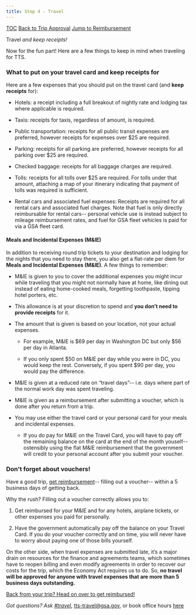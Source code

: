 ```yaml
---
title: Step 4 - Travel
---
```


[TOC](/travel-guide-table-of-contents)
[Back to Trip Approval](/travel-guide-3-approval)
[Jump to Reimbursement](/travel-guide-5-reimbursement)

Travel _and keep receipts!_

Now for the fun part! Here are a few things to keep in mind when traveling for TTS.

### What to put on your travel card and keep receipts for
Here are a few expenses that you should put on the travel card (and **keep receipts** for):

* Hotels: a receipt including a full breakout of nightly rate and lodging tax where applicable is required.

* Taxis: receipts for taxis, regardless of amount, is required.

* Public transportation: receipts for all public transit expenses are preferred, however receipts for expenses over $25 are required.

* Parking: receipts for all parking are preferred, however receipts for all parking over $25 are required.

* Checked baggage: receipts for all baggage charges are required.

* Tolls: receipts for all tolls over $25 are required. For tolls under that amount, attaching a map of your itinerary indicating that payment of tolls was required is sufficient.

* Rental cars and associated fuel expenses: Receipts are required for all rental cars and associated fuel charges. Note that fuel is only directly reimbursable for rental cars-- personal vehicle use is instead subject to mileage reimbursement rates, and fuel for GSA fleet vehicles is paid for via a GSA fleet card.

#### Meals and Incidental Expenses (M&IE)

In addition to receiving round trip tickets to your destination and lodging for the nights that you need to stay there, you also get a flat-rate per diem for **Meals and Incidental Expenses (M&IE)**. A few things to remember:

* M&IE is given to you to cover the additional expenses you might incur while traveling that you might not normally have at home, like dining out instead of eating home-cooked meals, forgetting toothpaste, tipping hotel porters, etc.

* This allowance is at your discretion to spend and **you don’t need to provide receipts** for it.

* The amount that is given is based on your location, not your actual expenses.

    * For example, M&IE is $69 per day in Washington DC but only $56 per day in Atlanta.

    * If you only spent $50 on M&IE per day while you were in DC, you would keep the rest. Conversely, if you spent $90 per day, you would pay the difference.

* M&IE is given at a reduced rate on “travel days”-- i.e. days where part of the normal work day was spent traveling.

* M&IE is given as a reimbursement after submitting a voucher, which is done after you return from a trip.

* You may use either the travel card or your personal card for your meals and incidental expenses.

    * If you do pay for M&IE on the Travel Card, you will have to pay off the remaining balance on the card at the end of the month youself-- ostensibly using the flat M&IE reimbursement that the government will credit to your personal account after you submit your voucher.

### Don't forget about vouchers!

Have a good trip, [get reimbursement](/travel-guide-5-reimbursement)-- filling out a voucher-- within a 5 business days of getting back.

Why the rush? Filling out a voucher correctly allows you to:

1. Get reimbursed for your M&IE and for any hotels, airplane tickets, or other expenses you paid for personally.

2. Have the government automatically pay off the balance on your Travel Card. If you do your voucher correctly and on time, you will never have to worry about paying one of those bills yourself.

On the other side, when travel expenses are submitted late, it’s a major drain on resources for the finance and agreements teams, which sometimes have to reopen billing and even modify agreements in order to recover our costs for the trip, which the Economy Act requires us to do. So, **no travel will be approved for anyone with travel expenses that are more than 5 business days outstanding.**

[Back from your trip? Head on over to get reimbursed!](/travel-guide-5-reimbursement)

*Got questions? Ask [#travel](https://gsa-tts.slack.com/messages/travel)*, [tts-travel@gsa.gov](mailto:tts-travel@gsa.gov), or book office hours [here](https://sites.google.com/a/gsa.gov/tts-office-hours/)
